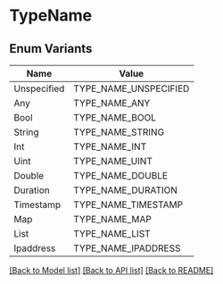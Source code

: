 # TypeName

## Enum Variants

| Name | Value |
|---- | -----|
| Unspecified | TYPE_NAME_UNSPECIFIED |
| Any | TYPE_NAME_ANY |
| Bool | TYPE_NAME_BOOL |
| String | TYPE_NAME_STRING |
| Int | TYPE_NAME_INT |
| Uint | TYPE_NAME_UINT |
| Double | TYPE_NAME_DOUBLE |
| Duration | TYPE_NAME_DURATION |
| Timestamp | TYPE_NAME_TIMESTAMP |
| Map | TYPE_NAME_MAP |
| List | TYPE_NAME_LIST |
| Ipaddress | TYPE_NAME_IPADDRESS |


[[Back to Model list]](../README.md#documentation-for-models) [[Back to API list]](../README.md#documentation-for-api-endpoints) [[Back to README]](../README.md)


